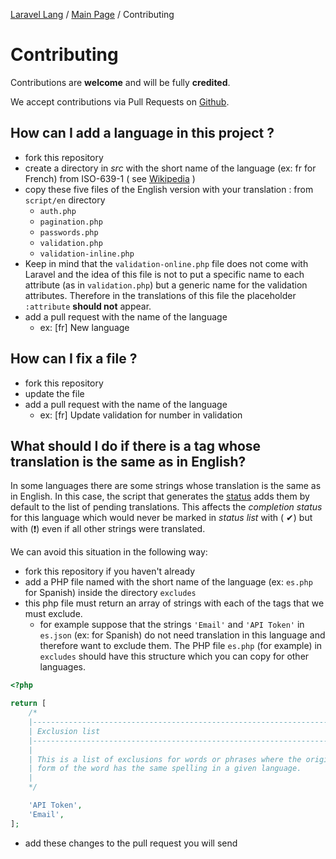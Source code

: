 [Laravel Lang](https://github.com/Laravel-Lang/lang) / [Main Page](index.md) / Contributing

# Contributing

Contributions are **welcome** and will be fully **credited**.

We accept contributions via Pull Requests on [Github](https://github.com/Laravel-Lang/lang).

## How can I add a language in this project ?

* fork this repository
* create a directory in *src* with the short name of the language (ex: fr for French) from ISO-639-1 (
  see [Wikipedia](https://en.wikipedia.org/wiki/List_of_ISO_639-1_codes) )
* copy these five files of the English version with your translation : from `script/en` directory
    * `auth.php`
    * `pagination.php`
    * `passwords.php`
    * `validation.php`
    * `validation-inline.php`
* Keep in mind that the `validation-online.php` file does not come with Laravel and the idea of ​​this file is not to put a specific name to each attribute (as in `validation.php`) but a generic name for the validation attributes. Therefore in the translations of this file the placeholder `:attribute` **should not** appear.
* add a pull request with the name of the language
    * ex: [fr] New language

## How can I fix a file ?

* fork this repository
* update the file
* add a pull request with the name of the language
    * ex: [fr] Update validation for number in validation

## What should I do if there is a tag whose translation is the same as in English?

In some languages ​​there are some strings whose translation is the same as in English. In this case, the script that generates the [status](status.md) adds
them by default to the list of pending translations. This affects the *completion status* for this language which would never be marked in *status list* with (
✔) but with (❗) even if all other strings were translated.

We can avoid this situation in the following way:

* fork this repository if you haven't already
* add a PHP file named with the short name of the language (ex: `es.php` for Spanish) inside the directory `excludes`
* this php file must return an array of strings with each of the tags that we must exclude.
    * for example suppose that the strings `'Email'` and `'API Token'` in `es.json` (ex: for Spanish) do not need translation in this language and therefore
      want to exclude them. The PHP file `es.php` (for example) in `excludes` should have this structure which you can copy for other languages.

```php
<?php

return [
    /*
    |--------------------------------------------------------------------------
    | Exclusion list
    |--------------------------------------------------------------------------
    |
    | This is a list of exclusions for words or phrases where the original
    | form of the word has the same spelling in a given language.
    |
    */

    'API Token',
    'Email',
];
```

* add these changes to the pull request you will send

